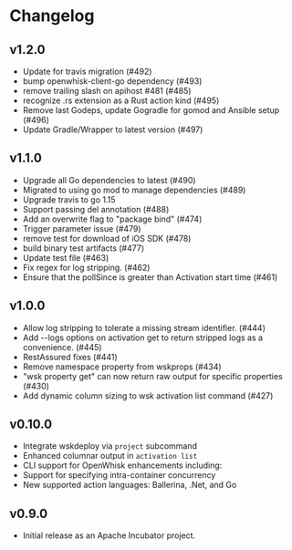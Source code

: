 <!--
#
# Licensed to the Apache Software Foundation (ASF) under one or more
# contributor license agreements.  See the NOTICE file distributed with
# this work for additional information regarding copyright ownership.
# The ASF licenses this file to You under the Apache License, Version 2.0
# (the "License"); you may not use this file except in compliance with
# the License.  You may obtain a copy of the License at
#
#     http://www.apache.org/licenses/LICENSE-2.0
#
# Unless required by applicable law or agreed to in writing, software
# distributed under the License is distributed on an "AS IS" BASIS,
# WITHOUT WARRANTIES OR CONDITIONS OF ANY KIND, either express or implied.
# See the License for the specific language governing permissions and
# limitations under the License.
#
-->

# Changelog

## v1.2.0

- Update for travis migration (#492)
- bump openwhisk-client-go dependency (#493)
- remove trailing slash on apihost #481 (#485)
- recognize .rs extension as a Rust action kind (#495)
- Remove last Godeps, update Gogradle for gomod and Ansible setup (#496)
- Update Gradle/Wrapper to latest version (#497)

## v1.1.0

- Upgrade all Go dependencies to latest (#490)
- Migrated to using go mod to manage dependencies (#489)
- Upgrade travis to go 1.15
- Support passing del annotation (#488)
- Add an overwrite flag to "package bind" (#474)
- Trigger parameter issue (#479)
- remove test for download of iOS SDK (#478)
- build binary test artifacts (#477)
- Update test file (#463)
- Fix regex for log stripping. (#462)
- Ensure that the pollSince is greater than Activation start time (#461)

## v1.0.0

- Allow log stripping to tolerate a missing stream identifier. (#444)
- Add --logs options on activation get to return stripped logs as a convenience. (#445)
- RestAssured fixes (#441)
- Remove namespace property from wskprops (#434)
- "wsk property get" can now return raw output for specific properties  (#430)
- Add dynamic column sizing to wsk activation list command (#427)

## v0.10.0

- Integrate wskdeploy via `project` subcommand
- Enhanced columnar output in `activation list`
- CLI support for OpenWhisk enhancements including:
- Support for specifying intra-container concurrency
- New supported action languages: Ballerina, .Net, and Go

## v0.9.0

- Initial release as an Apache Incubator project.
